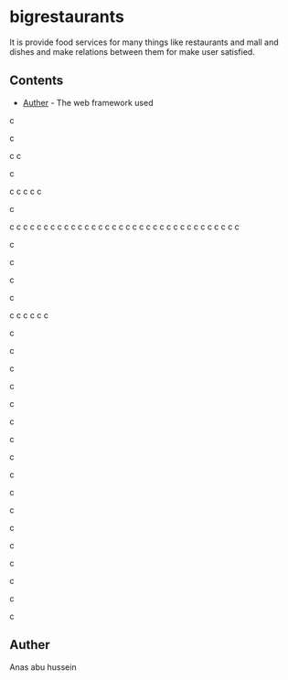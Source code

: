 # bigrestaurants
It is provide food services for many things like restaurants and mall and dishes and make relations between them for make user satisfied.
## Contents
* [Auther](https://github.com/anasabuhussein/bigrestaurants/edit/master/README.md/Auther) - The web framework used

c

c

c
c

c

c
c
c
c
c

c

c
c
c
c
c
c
c
c
c
c
c
c
c
c
c
c
c
c
c
c
c
c
c
c
c
c
c
c
c
c
c
c
c
c




c

c

c

c

c
c
c
c
c
c

c

c

c

c


c

c

c


c


c

c

c


c


c

c


c

c

c




































## Auther 
Anas abu hussein
